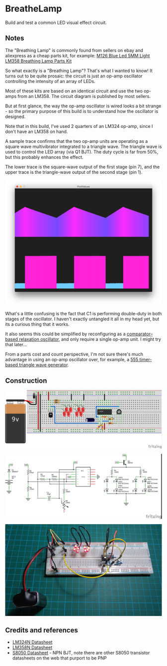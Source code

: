 # BreatheLamp

Build and test a common LED visual effect circuit.

## Notes

The "Breathing Lamp" is commonly found from sellers on ebay and aliexpress as a cheap parts kit,
for example: [M126 Blue Led 5MM Light LM358 Breathing Lamp Parts Kit](http://www.aliexpress.com/item/M126-Blue-Led-5MM-Light-LM358-Breathing-Lamp-Parts-Kit-DIY-Interesting-Product-Suite/1940760853.html)

So what exactly is a "Breathing Lamp"? That's what I wanted to know! It turns out to be quite prosaic:
the circuit is just an op-amp oscillator controlling the intensity of an array of LEDs.

Most of these kits are based on an identical circuit and use the two op-amps from an LM358. The circuit diagram is published by most sellers.

But at first glance, the way the op-amp oscillator is wired looks a bit strange - so the primary purpose of this build is
to understand how the oscillator is designed.

Note that in this build, I've used 2 quarters of an LM324 op-amp, since I don't have an LM358 on hand.

A sample trace confirms that the two op-amp units are operating as a square wave multivibrator integrated to a triangle wave.
The triangle wave is used to control the LED array (via Q1 BJT). The duty cycle is far from 50%, but this probably enhances the effect.

The lower trace is the square-wave output of the first stage (pin 7),
and the upper trace is the triangle-wave output of the second stage (pin 1).


![processing trace](./assets/processing_trace.png?raw=true)

What's a little confusing is the fact that C1 is performing double-duty in both stages of the oscillator.
I haven't exactly untangled it all in my head yet, but its a curious thing that it works.

It also seems this could be simplified by reconfiguring as a
[comparator–based relaxation oscillator](http://en.wikipedia.org/wiki/Relaxation_oscillator#Comparator.E2.80.93based_relaxation_oscillator),
and only require a single op-amp unit. I might try that later...

From a parts cost and count perspective, I'm not sure there's much advantage in using an op-amp oscillator
over, for example, a [555 timer-based triangle wave generator](../555Timer/TriangleWaveGen).

## Construction

![Breadboard](./assets/BreatheLamp_bb.jpg?raw=true)

![The Schematic](./assets/BreatheLamp_schematic.jpg?raw=true)

![The Build](./assets/BreatheLamp_build.jpg?raw=true)

## Credits and references
* [LM324N Datasheet](http://www.futurlec.com/Linear/LM324N.shtml)
* [LM358N Datasheet](http://www.futurlec.com/Linear/LM358N.shtml)
* [S8050 Datasheet](http://electronics.se-ed.com/magic/s8050.pdf) - NPN BJT, note there are other S8050 transistor datasheets on the web that purport to be PNP
